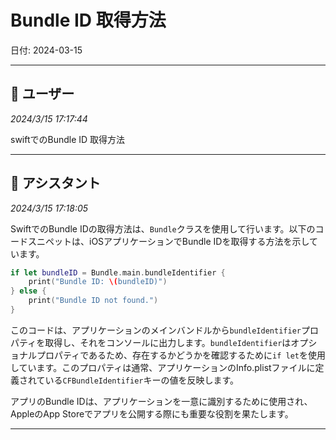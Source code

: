 # Bundle ID 取得方法

日付: 2024-03-15

---

## 👤 ユーザー
*2024/3/15 17:17:44*

swiftでのBundle ID 取得方法

---

## 🤖 アシスタント
*2024/3/15 17:18:05*

SwiftでのBundle IDの取得方法は、`Bundle`クラスを使用して行います。以下のコードスニペットは、iOSアプリケーションでBundle IDを取得する方法を示しています。

```swift
if let bundleID = Bundle.main.bundleIdentifier {
    print("Bundle ID: \(bundleID)")
} else {
    print("Bundle ID not found.")
}
```

このコードは、アプリケーションのメインバンドルから`bundleIdentifier`プロパティを取得し、それをコンソールに出力します。`bundleIdentifier`はオプショナルプロパティであるため、存在するかどうかを確認するために`if let`を使用しています。このプロパティは通常、アプリケーションのInfo.plistファイルに定義されている`CFBundleIdentifier`キーの値を反映します。

アプリのBundle IDは、アプリケーションを一意に識別するために使用され、AppleのApp Storeでアプリを公開する際にも重要な役割を果たします。

---
